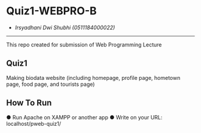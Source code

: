 # Quiz1-WEBPRO-B
* _Irsyadhani Dwi Shubhi (0511184000022)_
----------------------------------------------------------------
This repo created for submission of Web Programming Lecture

## Quiz1
Making biodata website (including homepage, profile page, hometown page, food page, and tourists page)

## How To Run
● Run Apache on XAMPP or another app
● Write on your URL: localhost/pweb-quiz1/
